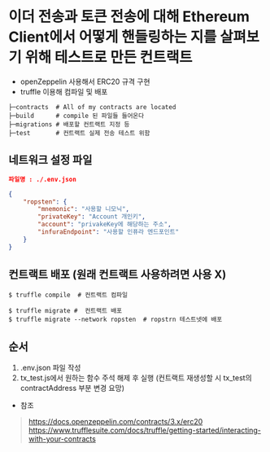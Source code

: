 # 이더 전송과 토큰 전송에 대해 Ethereum Client에서 어떻게 핸들링하는 지를 살펴보기 위해 테스트로 만든 컨트랙트

- openZeppelin 사용해서 ERC20 규격 구현
- truffle 이용해 컴파일 및 배포

```
├─contracts  # All of my contracts are located
├─build      # compile 된 파일들 들어온다
├─migrations # 배포할 컨트랙트 지정 등
├─test       # 컨트랙트 실제 전송 테스트 위함
```

## 네트워크 설정 파일
```json
파일명 : ./.env.json

{
    "ropsten": {
        "mnemonic": "사용할 니모닉",
        "privateKey": "Account 개인키",
        "account": "privakeKey에 해당하는 주소",
        "infuraEndpoint": "사용할 인퓨라 엔드포인트"
    }
}
```

## 컨트랙트 배포 (원래 컨트랙트 사용하려면 사용 X)
```
$ truffle compile  # 컨트랙트 컴파일

$ truffle migrate #  컨트랙트 배포 
$ truffle migrate --network ropsten  # ropstrn 테스트넷에 배포
```

## 순서
1. .env.json 파일 작성
2. tx_test.js에서 원하는 함수 주석 해제 후 실행 (컨트랙트 재생성할 시 tx_test의 contractAddress 부분 변경 요망)




- 참조 
> https://docs.openzeppelin.com/contracts/3.x/erc20   
> https://www.trufflesuite.com/docs/truffle/getting-started/interacting-with-your-contracts
